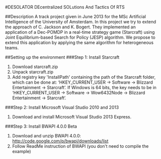 ﻿#DESOLATOR
DEcentralized SOLutions And Tactics Of RTS

##Description
A track project given in June 2013 for the MSc Artificial Intelligence of the University of Amsterdam.
In this project we try to extend the approach of C. Jackson and K. Bogert.
They implemented an application of a Dec-POMDP in a real-time strategy game (Starcraft) using Joint Equilibrium-based Search for Policy (JESP) algorithm.
We propose to extend this application by applying the same algorithm for heterogeneous teams.

##Setting up the environment
###Step 1: Install Starcraft
1. Download starcraft.zip
2. Unpack starcraft.zip
3. Add registry key 'InstallPath' containing the path of the Starcraft folder, which can be done at: ‘HKEY_CURRENT_USER -> Software -> Blizzard Entertainment -> Starcraft’. If Windows is 64 bits, the key needs to be in ‘HKEY_CURRENT_USER -> Software -> Wow6432Node -> Blizzard Entertainment -> Starcraft‘.

###Step 2: Install Microsoft Visual Studio 2010 and 2013
1. Download and install Microsoft Visual Studio 2013 Express.

###Step 3: Install BWAPI 4.0.0 Beta
1. Download and unzip BWAPI 4.0.0: http://code.google.com/p/bwapi/downloads/list
2. Follow ReadMe instruction of BWAPI (you don't need to compile the example)
